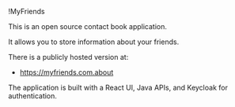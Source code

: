 !MyFriends

This is an open source contact book application.

It allows you to store information about your friends.

There is a publicly hosted version at:
* https://myfriends.com.about

The application is built with a React UI, Java APIs, and Keycloak for authentication.
